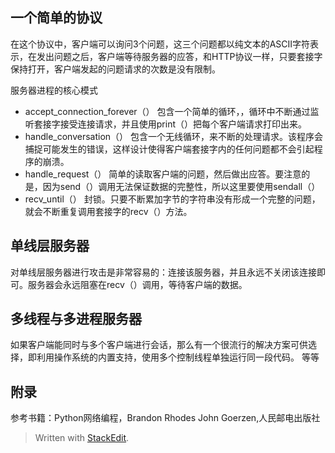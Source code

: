 ## 一个简单的协议
在这个协议中，客户端可以询问3个问题，这三个问题都以纯文本的ASCII字符表示，在发出问题之后，客户端等待服务器的应答，和HTTP协议一样，只要套接字保持打开，客户端发起的问题请求的次数是没有限制。

服务器进程的核心模式
- accept_connection_forever（）
包含一个简单的循环，，循环中不断通过监听套接字接受连接请求，并且使用print（）把每个客户端请求打印出来。
- handle_conversation（）
包含一个无线循环，来不断的处理请求。该程序会捕捉可能发生的错误，这样设计使得客户端套接字内的任何问题都不会引起程序的崩溃。
- handle_request（）
简单的读取客户端的问题，然后做出应答。要注意的是，因为send（）调用无法保证数据的完整性，所以这里要使用sendall（）
- recv_until（）
封锁。只要不断累加字节的字符串没有形成一个完整的问题，就会不断重复调用套接字的recv（）方法。
## 单线层服务器
对单线层服务器进行攻击是非常容易的：连接该服务器，并且永远不关闭该连接即可。服务器会永远阻塞在recv（）调用，等待客户端的数据。
## 多线程与多进程服务器
如果客户端能同时与多个客户端进行会话，那么有一个很流行的解决方案可供选择，即利用操作系统的内置支持，使用多个控制线程单独运行同一段代码。
等等

## 附录
参考书籍：Python网络编程，Brandon Rhodes John Goerzen,人民邮电出版社

> Written with [StackEdit](https://stackedit.io/).
<!--stackedit_data:
eyJoaXN0b3J5IjpbLTE3NTEzMjM2MDVdfQ==
-->